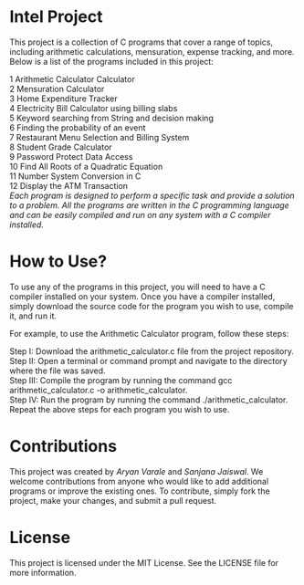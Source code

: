 # Intel Project 

This project is a collection of C programs that cover a range of topics, including arithmetic calculations, mensuration, expense tracking, and more. Below is a list of the programs included in this project:

1 Arithmetic Calculator Calculator <br>
2 Mensuration Calculator <br>
3 Home Expenditure Tracker <br>
4 Electricity Bill Calculator using billing slabs <br>
5 Keyword searching from String and decision making <br>
6 Finding the probability of an event <br>
7 Restaurant Menu Selection and Billing System <br>
8 Student Grade Calculator <br>
9 Password Protect Data Access <br>
10 Find All Roots of a Quadratic Equation <br>
11 Number System Conversion in C <br>
12 Display the ATM Transaction <br>
_Each program is designed to perform a specific task and provide a solution to a problem. All the programs are written in the C programming language and can be easily compiled and run on any system with a C compiler installed._

# How to Use?
To use any of the programs in this project, you will need to have a C compiler installed on your system. Once you have a compiler installed, simply download the source code for the program you wish to use, compile it, and run it.

For example, to use the Arithmetic Calculator program, follow these steps:

Step I: Download the arithmetic_calculator.c file from the project repository.<br>
Step II: Open a terminal or command prompt and navigate to the directory where the file was saved.<br>
Step III: Compile the program by running the command gcc arithmetic_calculator.c -o arithmetic_calculator.<br>
Step IV: Run the program by running the command ./arithmetic_calculator.<br>
Repeat the above steps for each program you wish to use.

# Contributions
This project was created by *Aryan Varale* and *Sanjana Jaiswal*. We welcome contributions from anyone who would like to add additional programs or improve the existing ones. To contribute, simply fork the project, make your changes, and submit a pull request.

# License
This project is licensed under the MIT License. See the LICENSE file for more information.
